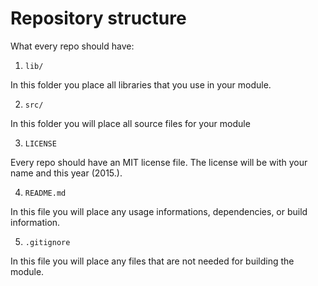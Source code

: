 Repository structure
=====================

What every repo should have:

1. ```lib/```

In this folder you place all libraries that you use in your module.

2. ```src/```

In this folder you will place all source files for your module

3. ```LICENSE```

Every repo should have an MIT license file. The license will be with your name
and this year (2015.).

4. ```README.md```

In this file you will place any usage informations, dependencies, or build
information.

5. ```.gitignore```

In this file you will place any files that are not needed for building the module.
